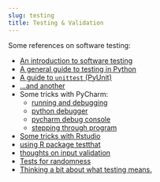 ```yaml
---
slug: testing
title: Testing & Validation
---
```


Some references on software testing:

 - [An introduction to software testing](http://agile.csc.ncsu.edu/SEMaterials/BlackBox.pdf)
 - [A general guide to testing in Python](http://docs.python-guide.org/en/latest/writing/tests/)
 - [A guide to `unittest` (PyUnit)](http://www.drdobbs.com/testing/unit-testing-with-python/240165163)
 - [...and another](http://pythontesting.net/framework/unittest/unittest-introduction/)
 - Some tricks with PyCharm:
   * [running and debugging](https://www.jetbrains.com/pycharm/help/running-and-debugging.html)
   * [python debugger](https://www.jetbrains.com/pycharm/help/python-debugger.html)
   * [pycharm debug console](https://www.jetbrains.com/pycharm/help/using-debug-console.html)
   * [stepping through program](https://www.jetbrains.com/pycharm/help/stepping-through-the-program.html)
 - [Some tricks with Rstudio](https://support.rstudio.com/hc/en-us/articles/205612627-Debugging-with-RStudio)
 - [using R package testthat](http://journal.r-project.org/archive/2011-1/RJournal_2011-1_Wickham.pdf)
 - [thoughts on input validation](http://www.ibm.com/developerworks/library/l-sp2/)
 - [Tests for randomness](http://citeseerx.ist.psu.edu/viewdoc/download?doi=10.1.1.156.7149&rep=rep1&type=pdf)
 - [Thinking a bit about what testing means.](http://www.nytimes.com/interactive/2015/07/03/upshot/a-quick-puzzle-to-test-your-problem-solving.html)
